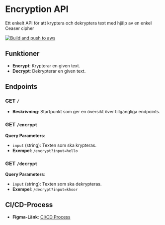 # Encryption API
Ett enkelt API för att kryptera och dekryptera text med hjälp av en enkel Ceaser cipher

[![Build and push to aws](https://github.com/RobertTVu/ExamCICD/actions/workflows/ci-cd-pineline.yml/badge.svg)](https://github.com/RobertTVu/ExamCICD/actions/workflows/ci-cd-pineline.yml)

## Funktioner
- **Encrypt**: Krypterar en given text.
- **Decrypt**: Dekrypterar en given text.

## Endpoints

### GET `/`
- **Beskrivning**: Startpunkt som ger en översikt över tillgängliga endpoints.

### GET `/encrypt`
**Query Parameters**:
- `input` (string): Texten som ska krypteras.
- **Exempel**: `/encrypt?input=hello`

### GET `/decrypt`
**Query Parameters**:
- `input` (string): Texten som ska dekrypteras.
- **Exempel**: `/decrypt?input=khoor`

## CI/CD-Process
- **Figma-Länk**: [CI/CD Process](https://www.figma.com/board/IW0zWaMNAmAkSJrP57qgN7/CI%2FCD-Process?node-id=0-1&p=f&t=f3L3FpnXPkeFG33q-0)
